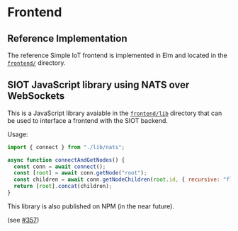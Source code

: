 # Frontend

## Reference Implementation

The reference Simple IoT frontend is implemented in Elm and located in the
[`frontend/`](https://github.com/simpleiot/simpleiot/tree/master/frontend)
directory.

## SIOT JavaScript library using NATS over WebSockets

This is a JavaScript library avaiable in the
[`frontend/lib`](https://github.com/simpleiot/simpleiot/tree/master/frontend/lib)
directory that can be used to interface a frontend with the SIOT backend.

Usage:

```js
import { connect } from "./lib/nats";

async function connectAndGetNodes() {
  const conn = await connect();
  const [root] = await conn.getNode("root");
  const children = await conn.getNodeChildren(root.id, { recursive: "flat" });
  return [root].concat(children);
}
```

This library is also published on NPM (in the near future).

(see [#357](https://github.com/simpleiot/simpleiot/pull/357))

